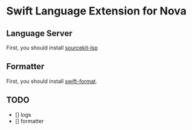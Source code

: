 # Swift Language Extension for Nova

## Language Server

First, you should install [sourcekit-lsp](https://github.com/apple/sourcekit-lsp)

## Formatter

First, you should install [swift-format](https://github.com/apple/swift-format).

## TODO

- [] logs
- [] formatter